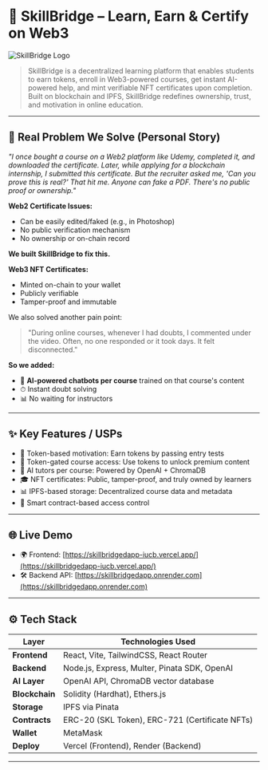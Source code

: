 # 🧠 SkillBridge – Learn, Earn & Certify on Web3

![SkillBridge Logo](skillbridgedapp-logo.jpg.png)

> SkillBridge is a decentralized learning platform that enables students to earn tokens, enroll in Web3-powered courses, get instant AI-powered help, and mint verifiable NFT certificates upon completion. Built on blockchain and IPFS, SkillBridge redefines ownership, trust, and motivation in online education.

---

## 🔎 Real Problem We Solve (Personal Story)

*"I once bought a course on a Web2 platform like Udemy, completed it, and downloaded the certificate. Later, while applying for a blockchain internship, I submitted this certificate. But the recruiter asked me, 'Can you prove this is real?' That hit me. Anyone can fake a PDF. There's no public proof or ownership."*

**Web2 Certificate Issues:**

* Can be easily edited/faked (e.g., in Photoshop)
* No public verification mechanism
* No ownership or on-chain record


**We built SkillBridge to fix this.**

**Web3 NFT Certificates:**

* Minted on-chain to your wallet
* Publicly verifiable
* Tamper-proof and immutable

We also solved another pain point:

> "During online courses, whenever I had doubts, I commented under the video. Often, no one responded or it took days. It felt disconnected."

**So we added:**

* 🧠 **AI-powered chatbots per course** trained on that course's content
* ⏱ Instant doubt solving
* 📊 No waiting for instructors

---

## ✨ Key Features / USPs

* 🚀 Token-based motivation: Earn tokens by passing entry tests
* 📅 Token-gated course access: Use tokens to unlock premium content
* 🧠 AI tutors per course: Powered by OpenAI + ChromaDB
* 🎓 NFT certificates: Public, tamper-proof, and truly owned by learners
* 📊 IPFS-based storage: Decentralized course data and metadata
* 🔐 Smart contract-based access control

---

## 🌐 Live Demo

* 🌍 Frontend: [https://skillbridgedapp-iucb.vercel.app/](https://skillbridgedapp-iucb.vercel.app/)
* 🛠️ Backend API: [https://skillbridgedapp.onrender.com](https://skillbridgedapp.onrender.com)

---

## ⚙️ Tech Stack

| Layer          | Technologies Used                              |
| -------------- | ---------------------------------------------- |
| **Frontend**   | React, Vite, TailwindCSS, React Router         |
| **Backend**    | Node.js, Express, Multer, Pinata SDK, OpenAI   |
| **AI Layer**   | OpenAI API, ChromaDB vector database           |
| **Blockchain** | Solidity (Hardhat), Ethers.js                  |
| **Storage**    | IPFS via Pinata                                |
| **Contracts**  | ERC-20 (SKL Token), ERC-721 (Certificate NFTs) |
| **Wallet**     | MetaMask                                       |
| **Deploy**     | Vercel (Frontend), Render (Backend)            |

---


